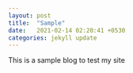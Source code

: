 ```yaml
---
layout: post
title:  "Sample"
date:   2021-02-14 02:20:41 +0530
categories: jekyll update
---
```

This is a sample blog to test my site
